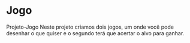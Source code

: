 # Jogo
Projeto-Jogo
Neste projeto criamos dois jogos, um onde você pode desenhar o que quiser e o segundo terá que acertar o alvo para ganhar.
